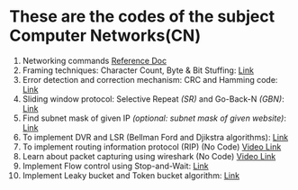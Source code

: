 # These are the codes of the subject Computer Networks(CN)

1. Networking commands [Reference Doc](./Experiment%201/ReadMe.md)
2. Framing techniques: Character Count, Byte & Bit Stuffing: [Link](./Experiment%202/ReadMe.md)
3. Error detection and correction mechanism: CRC and Hamming code: [Link](./Experiment%203/ReadMe.md)
4. Sliding window protocol: Selective Repeat _(SR)_ and Go-Back-N _(GBN)_: [Link](./Experiment%204/ReadMe.md)
5. Find subnet mask of given IP _(optional: subnet mask of given website)_: [Link](./Experiment%205/ReadMe.md)
6. To implement DVR and LSR (Bellman Ford and Djikstra algorithms): [Link](./Experiment%206/ReadMe.md)
7. To implement routing information protocol (RIP) (No Code) [Video Link](https://youtu.be/HZVmQ9aHWNU?si=wwJCNljpw099Z9JY)
8. Learn about packet capturing using wireshark (No Code) [Video Link](https://youtu.be/SWRrba7MuY4?si=53KHz2hG-CWIg8FK)
9. Implement Flow control using Stop-and-Wait: [Link](./Experiment%209/ReadMe.md)
10. Implement Leaky bucket and Token bucket algorithm: [Link](./Experiment%2010/ReadMe.md)